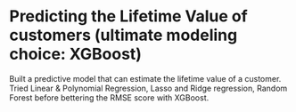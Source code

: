 # Predicting the Lifetime Value of customers (ultimate modeling choice: XGBoost)
Built a predictive model that can estimate the lifetime value of a customer. Tried Linear & Polynomial Regression, Lasso and Ridge regression, Random Forest before bettering the RMSE score with XGBoost.
